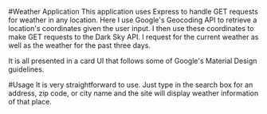 #Weather Application
This application uses Express to handle GET requests for weather in any location. Here I use Google's Geocoding API 
to retrieve a location's coordinates given the user input. I then use these coordinates to make GET requests to the 
Dark Sky API. I request for the current weather as well as the weather for the past three days.

It is all presented in a card UI that follows some of Google's Material Design guidelines.
 
#Usage
It is very straightforward to use. Just type in the search box for an address, zip code, or city name and the site 
will display weather information of that place.